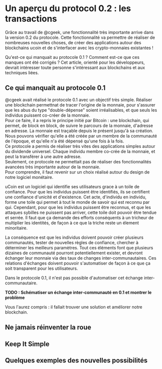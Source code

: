 # Un aperçu du protocol 0.2 : les transactions

Grâce au travail de @cgeek, une fonctionnalité très importante arrive dans la version 0.2 du protocole. 
Cette fonctionnalité va permettre de réaliser de nombreuses nouvelles choses, de créer des applications 
autour des blockchains ucoin et de s'interfacer avec les crypto-monnaies existantes ! 

Qu'est-ce qui manquait au protocole 0.1 ? Comment est-ce que ces manques ont été corrigés ? Cet article, orienté 
pour les développeurs, devrait intéresser toute personne s'intéressant aux blockchains et aux techniques liées.

## Ce qui manquait au protocole 0.1

@cgeek avait réalisé le protocole 0.1 avec un objectif très simple. Réaliser une blockchain permettnat de tracer l'origine
de la monnaie, pour s'assurer que les abus du type "double-dépense" soient irréalisables, et que seuls les individus puissent
co-créer de la monnaie.   
Pour ce faire, il a repris le principe initié par Bitcoin : une blockchain, qui permet, de block en block, de suivre le parcours
de la monnaie, d'adresse en adresse. La monnaie est traçable depuis le présent jusqu'à sa création. Nous pouvons vérifier
qu'elle a été créée par un membre de la communauté de l'époque, et qu'elle n'a été dépensé qu'une fois à la fois.  
Ce protocole a permis de réaliser très vites des applications simples autour du dividende universel. Chaque individu membre
co-crée de la monnaie, et peut la transférer à une autre adresse.  
Seulement, ce protocole ne permettait pas de réaliser des fonctionnalités avancées très importante autour de la monnaie.  
Pour comprendre, il faut revenir sur un choix réalisé autour du design de notre logiciel monétaire.  

uCoin est un logiciel qui identifie ses utilisateurs grace à un toile de confiance. Pour que les individus puissent être
identifiés, ils se certifient une confiance d'unicité et d'existence. Cet acte, d'individu en individu, forme
une toile qui permet à tout le monde de savoir qui est reconnu par qui. Cependant, pour que les individus puissent être reconnus,
et que les attaques sybilles ne puissent pas arriver, cette toile doit pouvoir être tendue et serrée. Il faut que ça demande des
efforts conséquents à un tricheur de multiplier les identités, de façon à ce que la triche reste un élement minoritaire.

La conséquence est que les individus doivent pouvoir créer plusieurs communautés, tester de nouvelles règles de confiance, 
chercher à déterminer les meilleurs paramètres. Tout ces éléments font que plusieurs dizaines de communauté pourront 
potentiellement exister, et devront échanger leur monnaie via des taux de changes inter-communautaires. Ces relations d'échanges
doivent pouvoir s'automatiser de façon à ce que ça soit transparent pour les utilisateurs.

Dans le protocole 0.1, il n'est pas possible d'automatiser cet échange inter-communautaire. 

**TODO : Schématiser un échange inter-communauté en 0.1 et montrer le problème**

Vous l'aurez compris : il fallait trouver une solution et améliorer notre blockchain.

## Ne jamais réinventer la roue


## Keep It Simple

## Quelques exemples des nouvelles possibilités
